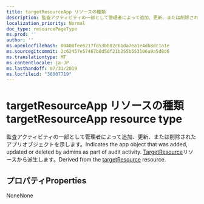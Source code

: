 ```yaml
---
title: targetResourceApp リソースの種類
description: 監査アクティビティの一部として管理者によって追加、更新、または削除されたアプリオブジェクトを示します。 TargetResource リソースから派生します。
localization_priority: Normal
doc_type: resourcePageType
ms.prod: ''
author: ''
ms.openlocfilehash: 00408fee6217fd53bb82c61da7ea1e4db8dc1a1e
ms.sourcegitcommit: 2c62457e57467b8d50f21b255b553106a9a5d8d6
ms.translationtype: MT
ms.contentlocale: ja-JP
ms.lasthandoff: 07/31/2019
ms.locfileid: "36007719"
---
```

# <a name="targetresourceapp-resource-type"></a><span data-ttu-id="17249-104">targetResourceApp リソースの種類</span><span class="sxs-lookup"><span data-stu-id="17249-104">targetResourceApp resource type</span></span>
<span data-ttu-id="17249-105">監査アクティビティの一部として管理者によって追加、更新、または削除されたアプリオブジェクトを示します。</span><span class="sxs-lookup"><span data-stu-id="17249-105">Indicates the app object that was added, updated or deleted by admins as part of audit activity.</span></span> <span data-ttu-id="17249-106">[TargetResource](targetresource.md)リソースから派生します。</span><span class="sxs-lookup"><span data-stu-id="17249-106">Derived from the [targetResource](targetresource.md) resource.</span></span>



## <a name="properties"></a><span data-ttu-id="17249-107">プロパティ</span><span class="sxs-lookup"><span data-stu-id="17249-107">Properties</span></span>
<span data-ttu-id="17249-108">None</span><span class="sxs-lookup"><span data-stu-id="17249-108">None</span></span>

<!-- uuid: 8fcb5dbc-d5aa-4681-8e31-b001d5168d79
2015-10-25 14:57:30 UTC -->
<!-- {
  "type": "#page.annotation",
  "description": "targetResourceApp resource",
  "keywords": "",
  "section": "documentation",
  "tocPath": ""
}-->
